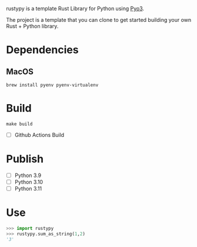 rustypy is a template Rust Library for Python using [Pyo3](https://github.com/PyO3/pyo3).

The project is a template that you can clone to get started building your own
Rust + Python library.

# Dependencies

## MacOS

```
brew install pyenv pyenv-virtualenv
```

# Build

```
make build
```

- [ ] Github Actions Build

# Publish

- [ ] Python 3.9
- [ ] Python 3.10
- [ ] Python 3.11

# Use

```python
>>> import rustypy
>>> rustypy.sum_as_string(1,2)
'3'
```

